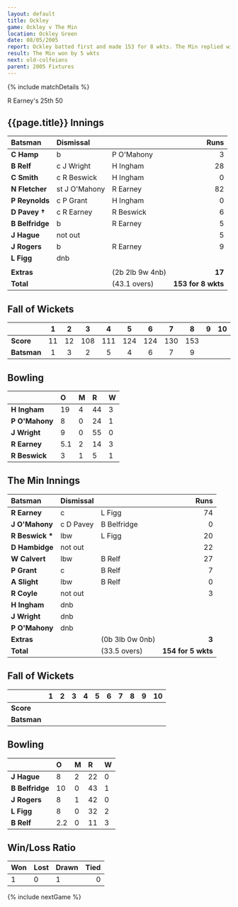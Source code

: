 ```yaml
---
layout: default
title: Ockley
game: Ockley v The Min
location: Ockley Green
date: 08/05/2005
report: Ockley batted first and made 153 for 8 wkts. The Min replied with 154 for 5 wkts 
result: The Min won by 5 wkts
next: old-colfeians
parent: 2005 Fixtures
---
```


{% include matchDetails %}

R Earney's 25th 50

## {{page.title}} Innings

| Batsman | Dismissal |  | Runs |
|:---|:---|---|---:|
| **C Hamp** | b | P O'Mahony | 3 |
| **B Relf** | c J Wright | H Ingham | 28 |
| **C Smith** | c R Beswick | H Ingham | 0 |
| **N Fletcher** | st J O'Mahony | R Earney | 82 |
| **P Reynolds** | c P Grant | H Ingham | 0 |
| **D Pavey &#8224;** | c R Earney | R Beswick | 6 |
| **B Belfridge** | b | R Earney | 5 |
| **J Hague** | not out |  | 5 |
| **J Rogers** | b | R Earney | 9 |
| **L Figg** | dnb |  |  |
|  |  |  |  |
| **Extras** | | (2b 2lb 9w 4nb) | **17** |
| **Total** | | (43.1 overs) | **153 for 8 wkts** |

## Fall of Wickets

| | 1 | 2 | 3 | 4 | 5 | 6 | 7 | 8 | 9 | 10 |
|---|:---:|:---:|:---:|:---:|:---:|:---:|:---:|:---:|:---:|:---:|
| **Score** | 11 | 12 | 108 | 111 | 124 | 124 | 130 | 153 |  |  |
| **Batsman** | 1 | 3 | 2 | 5 | 4 | 6 | 7 | 9 |  |  |

## Bowling

| | O | M | R | W |
|---|:---|:---|:---|:---|
| **H Ingham** | 19 | 4 | 44 | 3 |
| **P O'Mahony** | 8 | 0 | 24 | 1 |
| **J Wright** | 9 | 0 | 55 | 0 |
| **R Earney** | 5.1 | 2 | 14 | 3 |
| **R Beswick** | 3 | 1 | 5 | 1 |

## The Min Innings

| Batsman | Dismissal |  | Runs |
|:---|:---|---|---:|
| **R Earney** | c | L Figg | 74 |
| **J O'Mahony** | c D Pavey | B Belfridge | 0 |
| **R Beswick &#42;** | lbw | L Figg | 20 |
| **D Hambidge** | not out |  | 22 |
| **W Calvert** | lbw | B Relf | 27 |
| **P Grant** | c | B Relf | 7 |
| **A Slight** | lbw | B Relf | 0 |
| **R Coyle** | not out |  | 3 |
| **H Ingham** | dnb |  |  |
| **J Wright** | dnb |  |  |
| **P O'Mahony** | dnb |  |  |
| **Extras** | | (0b 3lb 0w 0nb) | **3** |
| **Total** | | (33.5 overs) | **154 for 5 wkts** |

## Fall of Wickets

| | 1 | 2 | 3 | 4 | 5 | 6 | 7 | 8 | 9 | 10 |
|---|:---:|:---:|:---:|:---:|:---:|:---:|:---:|:---:|:---:|:---:|
| **Score** |  |  |  |  |  |  |  |  |  |  |
| **Batsman** |  |  |  |  |  |  |  |  |  |  |

## Bowling

| | O | M | R | W |
|---|:---|:---|:---|:---|
| **J Hague** | 8 | 2 | 22 | 0 |
| **B Belfridge** | 10 | 0 | 43 | 1 |
| **J Rogers** | 8 | 1 | 42 | 0 |
| **L Figg** | 8 | 0 | 32 | 2 |
| **B Relf** | 2.2 | 0 | 11 | 3 |

## Win/Loss Ratio

| Won | Lost | Drawn | Tied |
|:---|:---|:---|---:|
| 1 | 0 | 1 | 0 |

{% include nextGame %}